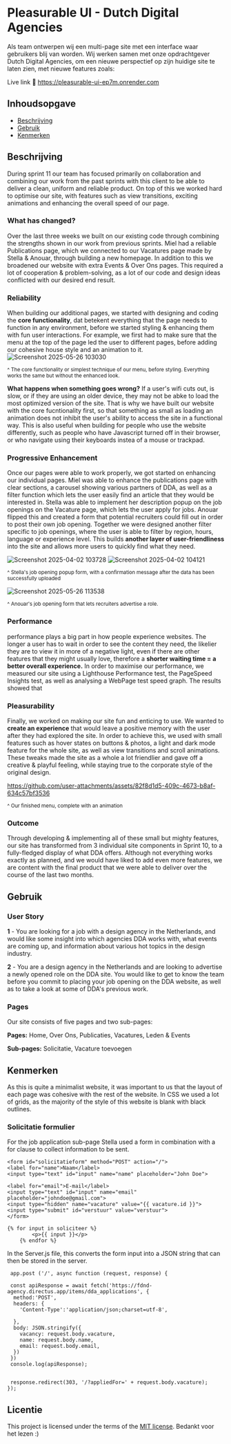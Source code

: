 # Pleasurable UI - Dutch Digital Agencies

Als team ontwerpen wij een multi-page site met een interface waar gebruikers blij van worden. Wij werken samen met onze opdrachtgever Dutch Digital Agencies, om een nieuwe perspectief op zijn huidige site te laten zien, met nieuwe features zoals:

Live link 🔗 https://pleasurable-ui-ep7m.onrender.com


## Inhoudsopgave

  * [Beschrijving](#beschrijving)
  * [Gebruik](#gebruik)
  * [Kenmerken](#kenmerken)

## Beschrijving
During sprint 11 our team has focused primarily on collaboration and combining our work from the past sprints with this client to be able to deliver a clean, uniform and reliable product.
On top of this we worked hard to optimise our site, with features such as view transitions, exciting animations and enhancing the overall speed of our page.

### What has changed?

Over the last three weeks we built on our existing code through combining the strengths shown in our work from previous sprints. Miel had a reliable Publications page, which we connected to our Vacatures page made by Stella & Anouar, through building a new homepage. In addition to this we broadened our website with extra Events & Over Ons pages. This required a lot of cooperation & problem-solving, as a lot of our code and design ideas conflicted with our desired end result. 

### Reliability 
When building our additional pages, we started with designing and coding the 	**core functionality**, dat betekent everything that the page needs to function in any environment, before we started styling & enhancing them with fun user interactions. For example, we first had to make sure that the menu at the top of the page led the user to different pages, before adding our cohesive house style and an animation to it. 
![Screenshot 2025-05-26 103030](https://github.com/user-attachments/assets/79d36411-0d20-4908-9e9d-f72dadc5ff41)

<sub> ^ The core functionality or simplest technique of our menu, before styling. Everything works the same but without the enhanced look. </sub>

**What happens when something goes wrong?**
If a user's wifi cuts out, is slow, or if they are using an older device, they may not be abke to load the most optimized version of the site. That is why we have built our website with the core fucntionality first, so that something as small as loading an animation does not inhibit the user's ability to access the site in a functional way. 
This is also useful when building for people who use the website differently, such as people who have Javascript turned off in their browser, or who navigate using their keyboards instea of a mouse or trackpad.

### Progressive Enhancement
Once our pages were able to work properly, we got started on enhancing our individual pages. Miel was able to enhance the publications page with clear sections, a carousel showing various partners of DDA, as well as a filter function which lets the user easily find an article that they would be interested in. Stella was able to implement her description popup on the job openings on the Vacature page, which lets the user apply for jobs. Anouar flipped this and created a form that potential recruiters could fill out in order to post their own job opening. Together we were designed another filter specific to job openings, where the user is able to filter by region, hours, language or experience level. This builds **another layer of user-friendliness** into the site and allows more users to quickly find what they need.

![Screenshot 2025-04-02 103728](https://github.com/user-attachments/assets/27183a04-a6e4-4dc3-a020-566751fec116)
![Screenshot 2025-04-02 104121](https://github.com/user-attachments/assets/7930e23d-6037-4761-89b4-b32c300c6276)

<sub> ^ Stella's job opening popup form, with a confirmation message after the data has been successfully uploaded </sub>
<!-- Voeg een mooie photo toe 📸 -->
![Screenshot 2025-05-26 113538](https://github.com/user-attachments/assets/fc2dc349-1528-4ab6-9f25-2105fec558f1)

<sub> ^ Anouar's job opening form that lets recruiters advertise a role. </sub>

### Performance
<!-- Voeg een audit toe 📸 -->
performance plays a big part in how people experience websites. The longer a user has to wait in order to see the content they need, the likelier they are to view it in more of a negative light, even if there are other features that they might usually love, therefore a **shorter waiting time = a better overall experience.**
In order to maximise our performance, we measured our site using a Lighthouse Performance test, the PageSpeed Insights test, as well as analysing a WebPage test speed graph. The results showed that


### Pleasurability

Finally, we worked on making our site fun and enticing to use. We wanted to 	**create an experience** that would leave a positive memory with the user after they had explored the site. In order to achieve this, we used with small features such as hover states on buttons & photos, a light and dark mode feature for the whole site, as well as view transitions and scroll animations. These tweaks made the site as a whole a lot friendlier and gave off a creative & playful feeling, while staying true to the corporate style of the original design. 

https://github.com/user-attachments/assets/82f8d1d5-409c-4673-b8af-634c57bf3536

<sub> ^ Our finished menu, complete with an animation </sub>

### Outcome
<!-- Voeg een poster visual toe 📸 -->
Through developing & implementing all of these small but mighty features, our site has transformed from 3 individual site components in Sprint 10, to a fully-fledged display of what DDA offers. Although not everything works exactly as planned, and we would have liked to add even more features, we are content with the final product that we were able to deliver over the course of the last two months.


## Gebruik

### User Story 

**1** - You are looking for a job with a design agency in the Netherlands, and would like some insight into which agencies DDA works with, what events are coming up, and information about various hot topics in the design industry.

**2** - You are a design agency in the Netherlands and are looking to advertise a newly opened role on the DDA site. You would like to get to know the team before you commit to placing your job opening on the DDA website, as well as to take a look at some of DDA's previous work.

### Pages
Our site consists of five pages and two sub-pages:

**Pages:** Home, Over Ons, Publicaties, Vacatures, Leden & Events

**Sub-pages:** Solicitatie, Vacature toevoegen

## Kenmerken
<!-- Bij Kenmerken staat welke technieken zijn gebruikt en hoe. Wat is de HTML structuur? Wat zijn de belangrijkste dingen in CSS? Wat is er met JS gedaan en hoe? Misschien heb je iets met NodeJS gedaan, of heb je een framework of library gebruikt? -->
As this is quite a minimalist website, it was important to us that the layout of each page was cohesive with the rest of the website. In CSS we used a lot of grids, as the majority of the style of this website is blank with black outlines. 

### Solicitatie formulier
For the job application sub-page Stella used a form in combination with a for clause to collect information to be sent. 

```
<form id="solicitatieform" method="POST" action="/">
<label for="name">Naam</label>
<input type="text" id="input" name="name" placeholder="John Doe">

<label for="email">E-mail</label>
<input type="text" id="input" name="email" placeholder="johndoe@gmail.com">
<input type="hidden" name="vacature" value="{{ vacature.id }}">
<input type="submit" id="verstuur" value="verstuur">
</form>

{% for input in soliciteer %}
        <p>{{ input }}</p>
    {% endfor %}
```

In the Server.js file, this converts the form input into a JSON string that can then be stored in the server.
```
 app.post ('/', async function (request, response) {

 const apiResponse = await fetch('https://fdnd-agency.directus.app/items/dda_applications', {
  method:'POST',
  headers: {
    'Content-Type':'application/json;charset=utf-8',

  },
  body: JSON.stringify({
    vacancy: request.body.vacature,
    name: request.body.name,
    email: request.body.email,
  })
 })
 console.log(apiResponse);

 
 response.redirect(303, '/?appliedFor=' + request.body.vacature);
});
```

## Licentie

This project is licensed under the terms of the [MIT license](./LICENSE). Bedankt voor het lezen :)
